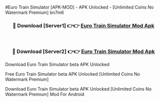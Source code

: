 #Euro Train Simulator [APK-MOD] - APK Unlocked - [Unlimited Coins No Watermark Premium] bn7m6



<div align="center">

<h3>🔴 Download [Server1] 👉👉 <a href="https://momento.my/?title=Euro_Train_Simulator">Euro Train Simulator Mod Apk</a></h3><br>

<h3>🔴 Download [Server2] 👉👉 <a href="https://momento.my/?title=Euro_Train_Simulator">Euro Train Simulator Mod Apk</a></h3>
</div>



Download Euro Train Simulator beta APK Unlocked

Free Euro Train Simulator beta APK Unlocked [Unlimited Coins No Watermark Premium]

Download Euro Train Simulator beta APK Unlocked [Unlimited Coins No Watermark Premium] Mod For Android
